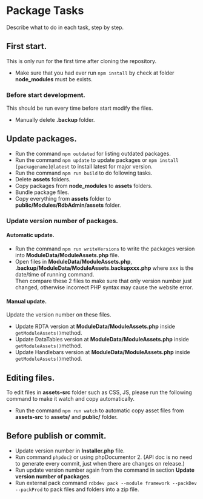 # Package Tasks

Describe what to do in each task, step by step.

## First start.
This is only run for the first time after cloning the repository.

* Make sure that you had ever run `npm install` by check at folder **node_modules** must be exists.

### Before start development.
This should be run every time before start modify the files.

* Manually delete **.backup** folder.

## Update packages.
* Run the command `npm outdated` for listing outdated packages.
* Run the command `npm update` to update packages or `npm install [packagename]@latest` to install latest for major version.
* Run the command `npm run build` to do following tasks.
 * Delete **assets** folders.<br>
 * Copy packages from **node_modules** to **assets** folders.<br>
 * Bundle package files.<br>
 * Copy everything from **assets** folder to **public/Modules/RdbAdmin/assets** folder.

### Update version number of packages.
#### Automatic update.
* Run the command `npm run writeVersions` to write the packages version into **ModuleData/ModuleAssets.php** file.
* Open files in **ModuleData/ModuleAssets.php**, **.backup/ModuleData/ModuleAssets.backupxxx.php** where xxx is the date/time of running command.<br>
    Then compare these 2 files to make sure that only version number just changed, otherwise incorrect PHP syntax may cause the website error.

#### Manual update.
Update the version number on these files.

* Update RDTA version at **ModuleData/ModuleAssets.php** inside `getModuleAssets()`method.
* Update DataTables version at **ModuleData/ModuleAssets.php** inside `getModuleAssets()`method.
* Update Handlebars version at **ModuleData/ModuleAssets.php** inside `getModuleAssets()`method.

## Editing files.
To edit files in **assets-src** folder such as CSS, JS, please run the following command to make it watch and copy automatically.

* Run the command `npm run watch` to automatic copy asset files from **assets-src** to **assets/** and **public/** folder.

## Before publish or commit.
* Update version number in **Installer.php** file.
* Run command `phpdoc2` or using phpDocumentor 2. (API doc is no need to generate every commit, just when there are changes on release.)
* Run update version number again from the command in section **Update version number of packages**.
* Run external pack command `rdbdev pack --module framework --packDev --packProd` to pack files and folders into a zip file.